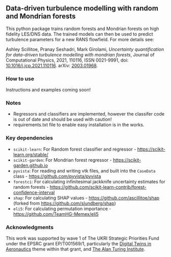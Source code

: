 ## Data-driven turbulence modelling with random and Mondrian forests

This python package trains random forests and Mondrian forests on high fidelity LES/DNS data. The trained models can then be used to predict turbulence parameters for a new RANS flowfield. For more details see:

Ashley Scillitoe, Pranay Seshadri, Mark Girolami,
*Uncertainty quantification for data-driven turbulence modelling with mondrian forests*,
Journal of Computational Physics,
2021,
110116,
ISSN 0021-9991,
doi: [10.1016/j.jcp.2021.110116](https://doi.org/10.1016/j.jcp.2021.110116). 
arXiv: [2003.01968](http://arxiv.org/abs/2003.01968).

### How to use
Instructions and examples coming soon!

### Notes
* Regressors and classifiers are implemented, however the classifer code is out of date and should be used with caution!
* requirements.txt file to enable easy installation is in the works.

### Key dependencies
* `scikit-learn`: For Random forest classifier and regressor - https://scikit-learn.org/stable/
* `scikit-garden`: For Mondrian forest regressor - https://scikit-garden.github.io
* `pyvista`: For reading and writing vtk files, and built into the `CaseData` class - https://github.com/pyvista/pyvista
* `forestci`: For calculating infinitesimal jackknife uncertainty estimates for random forests - https://github.com/scikit-learn-contrib/forest-confidence-interval
* `shap`: For calculating SHAP values - https://github.com/ascillitoe/shap (forked from https://github.com/slundberg/shap)
* `eli5`: For calculating permutation importance - https://github.com/TeamHG-Memex/eli5

### Acknowledgments
This work was supported by wave 1 of The UKRI Strategic Priorities Fund under the EPSRC grant EP/T001569/1, particularly the [Digital Twins in Aeronautics](https://www.turing.ac.uk/research/research-projects/digital-twins-aeronautics) theme within that grant, and [The Alan Turing Institute](https://www.turing.ac.uk).

